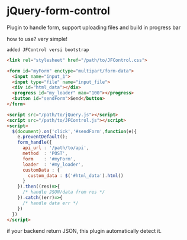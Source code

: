 # jQuery-form-control
Plugin to handle form, support uploading files and build in progress bar

how to use?
very simple!

`added JFControl versi bootstrap`

```html
<link rel="stylesheet" href="/path/to/JFControl.css">

<form id="myForm" enctype="multipart/form-data">
  <input name="input_1">
  <input type="file" name="input_file">
  <div id="html_data"></div>
  <progress id="my_loader" max="100"></progress>
  <button id="sendForm">Send</button>
</form>

<script src="/path/to/jQuery.js"></script>
<script src="/path/to/JFControl.js"></script>
<script>
  $(document).on('click','#sendForm',function(e){
    e.preventDefault();
    form_handle({
      api_url : '/path/to/api',
      method  : 'POST',
      form    : '#myForm',
      loader  : '#my_loader',
      customData : {
        custom_data : $('#html_data').html()
      }
    }).then((res)=>{
      /* handle JSON/data from res */
    }).catch((err)=>{
      /* handle data err */
    })
  })
</script>
```

if your backend return JSON, this plugin automatically detect it.
